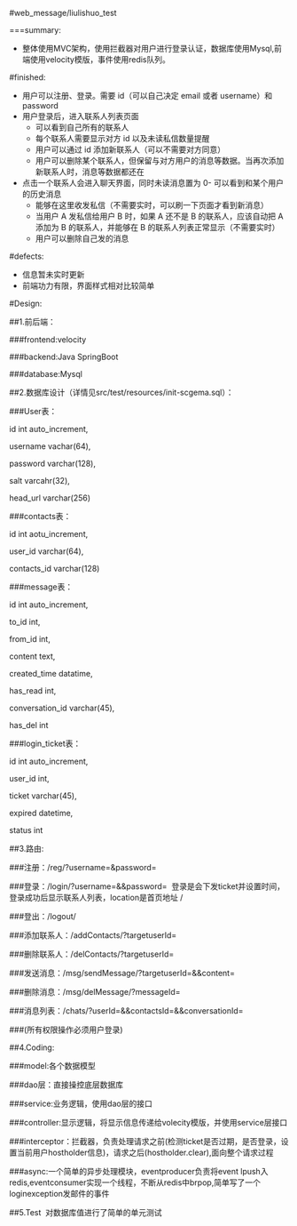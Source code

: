 #web_message/liulishuo_test

===summary:
* 整体使用MVC架构，使用拦截器对用户进行登录认证，数据库使用Mysql,前端使用velocity模版，事件使用redis队列。

#finished:
* 用户可以注册、登录。需要 id（可以自己决定 email 或者 username）和 password
* 用户登录后，进入联系人列表页面
    - 可以看到自己所有的联系人
    - 每个联系人需要显示对方 id 以及未读私信数量提醒
    - 用户可以通过 id 添加新联系人（可以不需要对方同意）
    - 用户可以删除某个联系人，但保留与对方用户的消息等数据。当再次添加新联系人时，消息等数据都还在
* 点击一个联系人会进入聊天界面，同时未读消息置为 0- 可以看到和某个用户的历史消息
    - 能够在这里收发私信（不需要实时，可以刷一下页面才看到新消息）
    - 当用户 A 发私信给用户 B 时，如果 A 还不是 B 的联系人，应该自动把 A 添加为 B 的联系人，并能够在 B 的联系人列表正常显示（不需要实时）
    - 用户可以删除自己发的消息

#defects:
* 信息暂未实时更新
* 前端功力有限，界面样式相对比较简单

#Design:

  ##1.前后端：

  ###frontend:velocity
  
  ###backend:Java SpringBoot
  
  ###database:Mysql
  
##2.数据库设计（详情见src/test/resources/init-scgema.sql）：
  
  ###User表：
   
   id int auto_increment,
   
   username vachar(64),
   
   password varchar(128),
   
   salt varcahr(32),
   
   head_url varchar(256)

  ###contacts表：
   
   id int aotu_increment,
   
   user_id varchar(64),
   
   contacts_id varchar(128)

  ###message表：
   
   id int auto_increment,
   
   to_id int,
   
   from_id int,
   
   content text,
   
   created_time datatime,
   
   has_read int,
   
   conversation_id varchar(45),
   
   has_del int

  ###login_ticket表：
   
   id int auto_increment,
   
   user_id int,
   
   ticket varchar(45),
   
   expired datetime,
   
   status int
   
   
##3.路由:

###注册：/reg/?username=&password=
 
###登录：/login/?username=&&password=  登录是会下发ticket并设置时间，登录成功后显示联系人列表，location是首页地址 /
 
###登出：/logout/
 
###添加联系人：/addContacts/?targetuserId=
 
###删除联系人：/delContacts/?targetuserId=
 
###发送消息：/msg/sendMessage/?targetuserId=&&content=
 
###删除消息：/msg/delMessage/?messageId=
 
###消息列表：/chats/?userId=&&contactsId=&&conversationId=
 
###(所有权限操作必须用户登录)
  
##4.Coding:
 
###model:各个数据模型
 
###dao层：直接操控底层数据库
 
###service:业务逻辑，使用dao层的接口
 
###controller:显示逻辑，将显示信息传递给volecity模版，并使用service层接口
 
###interceptor：拦截器，负责处理请求之前(检测ticket是否过期，是否登录，设置当前用户hostholder信息)，请求之后(hostholder.clear),面向整个请求过程
 
###async:一个简单的异步处理模块，eventproducer负责将event lpush入redis,eventconsumer实现一个线程，不断从redis中brpop,简单写了一个loginexception发邮件的事件

 
##5.Test
  对数据库值进行了简单的单元测试
  
 
 
